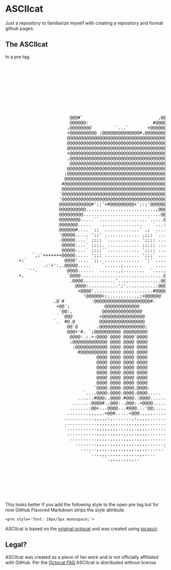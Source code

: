 ASCIIcat
========

Just a repository to familiarize myself with creating a repository and format github pages.


The ASCIIcat
------------

In a pre tag.

<pre id='ASCIIcat'>
                                                                                      
                                                                                      
                                                                                      
                                                                                      
                                                                                      
                                                                                      
                                                                                      
                                                                                      
                                                                                      
                                                                                      
                        @@@#`                            ,@@@:                        
                        @@@@@@:                        #@@@@@@                        
                       ,@@@@@@@@`        `...`       +@@@@@@@@                        
                       +@@@@@@@@@@ ;@@@@@@@@@@@@@@#,@@@@@@@@@@                        
                       @@@@@@@@@@@@@@@@@@@@@@@@@@@@@@@@@@@@@@@.                       
                       @@@@@@@@@@@@@@@@@@@@@@@@@@@@@@@@@@@@@@@,                       
                       @@@@@@@@@@@@@@@@@@@@@@@@@@@@@@@@@@@@@@@.                       
                       +@@@@@@@@@@@@@@@@@@@@@@@@@@@@@@@@@@@@@@                        
                       ,@@@@@@@@@@@@@@@@@@@@@@@@@@@@@@@@@@@@@@                        
                        @@@@@@@@@@@@@@@@@@@@@@@@@@@@@@@@@@@@@@.                       
                       @@@@@@@@@@@@@@@@@@@@@@@@@@@@@@@@@@@@@@@@                       
                      ;@@@@@@@@@@@@@@@@@@@@@@@@@@@@@@@@@@@@@@@@@                      
                      @@@@@@@@@@@@@@@@@@@@@@@@@@@@@@@@@@@@@@@@@@;                     
                     #@@@@@@@@@@@@@@@@@@@@@@@@@@@@@@@@@@@@@@@@@@@                     
                     @@@@@@@@@@@@@@@@@@@@@@@@@@@@@@@@@@@@@@@@@@@@.                    
                    `@@@@@@@@@@@@@@@@@@@@@@@@@@@@@@@@@@@@@@@@@@@@@                    
                    '@@@@@@@@@@@@@@@@@@@@@@@@@@@@@@@@@@@@@@@@@@@@@                    
                    @@@@@@@@@@@@#';;'+#@@@@@@@@@+';:;'@@@@@@@@@@@@                    
                    @@@@@@@@@@..........................,@@@@@@@@@                    
                    @@@@@@@@@.............................@@@@@@@@                    
                    @@@@@@@@.....``..................`.....@@@@@@@                    
                    @@@@@@@.....    ...............    `...:@@@@@@                    
                    @@@@@@#....  ;;  .............` ,;  ....@@@@@@                    
                    '@@@@@..... ';;' ............. ,;;; `...+@@@@@                    
                    .@@@@@....` ;;;; `............ ';;;: ...:@@@@@                    
                     @@@@@....` ;;;;. ............ ;;;;; ...:@@@@@                    
                     @@@@@....` ;;;;``............ ';;;; ...:@@@@'                    
          `,;'+++++++@@@@@..... ';;; ............. ';;;` ...+@@@@++++++++';,`         
     +;`              @@@@'.... `;;. .............  ';' ....@@@@@              `;+    
              .:'+':,.@@@@@.....    `......;.......     ....@@@@'.,:'+';.             
        `''.           @@@@......  .......,;........  `....,@@@@           .''.       
     +,                `@@@@...............................@@@@.                .+    
                        .@@@@............'...,............@@@@'                       
                          @@@@:...........';'............@@@@:                        
                           +@@@@'......................#@@@@                          
                             '@@@@@@+;,..........,;+@@@@@@`                           
                  ,@`#          '@@@@@@@@@@@@@@@@@@@@@#.                              
                   +@@`;             @@@@@@@@@@@@@                                    
                    `@@:,           @@@@@@@@@@@@@@@                                   
                   ` `@@@          +@@@@@@@@@@@@@@@@                                  
                  `.  #@.@         @@@@@@@@@@@@@@@@@                                  
                       @@`@       .@@@@@@@@@@@@@@@@@;                                 
                       @@@+'#. `;@@@@@@@@@@ @@@@@@@@@                                 
                        @@@@:.:.+:@@@@`@@@@ @@@@`@@@@                                 
                        ;@@@@@@@@@@@@@ @@@@ @@@@ @@@@                                 
                         :@@@@@@@@@@@@ @@@@ @@@@ @@@@                                 
                           #@@@@@@@@@@ @@@@ @@@@ @@@@                                 
                                  @@@@ @@@@ @@@@ @@@@                                 
                                  @@@@ @@@@ @@@@ @@@@                                 
                                  @@@@ @@@@ @@@@ @@@@                                 
                                  @@@@ @@@@ @@@@ @@@@                                 
                                  @@@@ @@@@ @@@@ @@@@                                 
                                  @@@@ @@@@ @@@@ @@@@                                 
                                 `@@@@.@@@@.@@@@.@@@@.                                
                             `....@@@@.@@@@.@@@@.@@@@.....                            
                           ......#@@@;.@@@@.#@@@.:@@@@.......                         
                         .......@@@@#.,@@@:..@@@:.+@@@@........                       
                        .......:@@+...@@@@...#@@@...'@@;........                      
                       ........,,,,,.+@@#.....+@@@.,,,,..........                     
                      ...........,,,,,:,.......,:,,,,,...........`                    
                      ............,,,,,,,,...,,,,,,,,............`                    
                      `...........,,,,,,,,...,,,.,,,,............                     
                       ...........,,,,.,,,,.,,,,.,,,,...........`                     
                        ..........,,,,.,,,,.,,,,.,,,,..........`                      
                          ........,,,,.,,,,.,,,,.,,,,.........                        
                            ......,,,,.,,,,.,,,,.,,,,......`                          
                               `..,,,,.,,,,.,,,,.,,,,...                              
                                    ``.,,,,.,,,,..`                                   
                                                                                      
                                                                                      
                                                                                      
                                                                                      
                                                                                      
                                                                                      
                                                                                      
</pre>

This looks better if you add the following style to the open pre tag but for now GitHub Flavored Markdown strips the style attribute.

    <pre style='font: 10px/5px monospace;'>

ASCIIcat is based on the [original octocat](http://octodex.github.com/original/) and was created using [picascii](http://picascii.com/).

Legal?
------

ASCIIcat was created as a piece of fan work and is not officially affiliated with GitHub. Per the [Octocat FAQ](http://octodex.github.com/faq.html) ASCIIcat is distributed without license.
